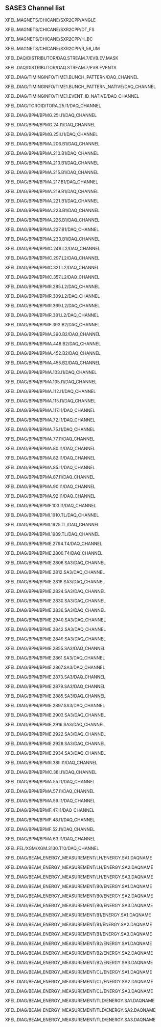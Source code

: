 ## SASE3 Channel list

XFEL.MAGNETS/CHICANE/SXR2CPP/ANGLE

XFEL.MAGNETS/CHICANE/SXR2CPP/DT_FS

XFEL.MAGNETS/CHICANE/SXR2CPP/H_BC

XFEL.MAGNETS/CHICANE/SXR2CPP/R_56_UM

XFEL.DAQ/DISTRIBUTOR/DAQ.STREAM.7/EVB.EV.MASK

XFEL.DAQ/DISTRIBUTOR/DAQ.STREAM.7/EVB.EVENTS

XFEL.DIAG/TIMINGINFO/TIME1.BUNCH_PATTERN/DAQ_CHANNEL

XFEL.DIAG/TIMINGINFO/TIME1.BUNCH_PATTERN_NATIVE/DAQ_CHANNEL

XFEL.DIAG/TIMINGINFO/TIME1.EVENT_ID_NATIVE/DAQ_CHANNEL

XFEL.DIAG/TOROID/TORA.25.I1/DAQ_CHANNEL

XFEL.DIAG/BPM/BPMG.25I.I1/DAQ_CHANNEL

XFEL.DIAG/BPM/BPMG.24.I1/DAQ_CHANNEL

XFEL.DIAG/BPM/BPMG.25II.I1/DAQ_CHANNEL

XFEL.DIAG/BPM/BPMA.206.B1/DAQ_CHANNEL

XFEL.DIAG/BPM/BPMA.210.B1/DAQ_CHANNEL

XFEL.DIAG/BPM/BPMA.213.B1/DAQ_CHANNEL

XFEL.DIAG/BPM/BPMA.215.B1/DAQ_CHANNEL

XFEL.DIAG/BPM/BPMA.217.B1/DAQ_CHANNEL

XFEL.DIAG/BPM/BPMA.219.B1/DAQ_CHANNEL

XFEL.DIAG/BPM/BPMA.221.B1/DAQ_CHANNEL

XFEL.DIAG/BPM/BPMA.223.B1/DAQ_CHANNEL

XFEL.DIAG/BPM/BPMA.226.B1/DAQ_CHANNEL

XFEL.DIAG/BPM/BPMA.227.B1/DAQ_CHANNEL

XFEL.DIAG/BPM/BPMA.233.B1/DAQ_CHANNEL

XFEL.DIAG/BPM/BPMC.249.L2/DAQ_CHANNEL

XFEL.DIAG/BPM/BPMC.297.L2/DAQ_CHANNEL

XFEL.DIAG/BPM/BPMC.321.L2/DAQ_CHANNEL

XFEL.DIAG/BPM/BPMC.357.L2/DAQ_CHANNEL

XFEL.DIAG/BPM/BPMR.285.L2/DAQ_CHANNEL

XFEL.DIAG/BPM/BPMR.309.L2/DAQ_CHANNEL

XFEL.DIAG/BPM/BPMR.369.L2/DAQ_CHANNEL

XFEL.DIAG/BPM/BPMR.381.L2/DAQ_CHANNEL

XFEL.DIAG/BPM/BPMF.393.B2/DAQ_CHANNEL

XFEL.DIAG/BPM/BPMA.390.B2/DAQ_CHANNEL

XFEL.DIAG/BPM/BPMA.448.B2/DAQ_CHANNEL

XFEL.DIAG/BPM/BPMA.452.B2/DAQ_CHANNEL

XFEL.DIAG/BPM/BPMA.455.B2/DAQ_CHANNEL

XFEL.DIAG/BPM/BPMA.103.I1/DAQ_CHANNEL

XFEL.DIAG/BPM/BPMA.105.I1/DAQ_CHANNEL

XFEL.DIAG/BPM/BPMA.112.I1/DAQ_CHANNEL

XFEL.DIAG/BPM/BPMA.115.I1/DAQ_CHANNEL

XFEL.DIAG/BPM/BPMA.117.I1/DAQ_CHANNEL

XFEL.DIAG/BPM/BPMA.72.I1/DAQ_CHANNEL

XFEL.DIAG/BPM/BPMA.75.I1/DAQ_CHANNEL

XFEL.DIAG/BPM/BPMA.77.I1/DAQ_CHANNEL

XFEL.DIAG/BPM/BPMA.80.I1/DAQ_CHANNEL

XFEL.DIAG/BPM/BPMA.82.I1/DAQ_CHANNEL

XFEL.DIAG/BPM/BPMA.85.I1/DAQ_CHANNEL

XFEL.DIAG/BPM/BPMA.87.I1/DAQ_CHANNEL

XFEL.DIAG/BPM/BPMA.90.I1/DAQ_CHANNEL

XFEL.DIAG/BPM/BPMA.92.I1/DAQ_CHANNEL

XFEL.DIAG/BPM/BPMF.103.I1/DAQ_CHANNEL

XFEL.DIAG/BPM/BPMI.1910.TL/DAQ_CHANNEL

XFEL.DIAG/BPM/BPMI.1925.TL/DAQ_CHANNEL

XFEL.DIAG/BPM/BPMI.1939.TL/DAQ_CHANNEL

XFEL.DIAG/BPM/BPME.2794.T4/DAQ_CHANNEL

XFEL.DIAG/BPM/BPME.2800.T4/DAQ_CHANNEL

XFEL.DIAG/BPM/BPME.2806.SA3/DAQ_CHANNEL

XFEL.DIAG/BPM/BPME.2812.SA3/DAQ_CHANNEL

XFEL.DIAG/BPM/BPME.2818.SA3/DAQ_CHANNEL

XFEL.DIAG/BPM/BPME.2824.SA3/DAQ_CHANNEL

XFEL.DIAG/BPM/BPME.2830.SA3/DAQ_CHANNEL

XFEL.DIAG/BPM/BPME.2836.SA3/DAQ_CHANNEL

XFEL.DIAG/BPM/BPME.2940.SA3/DAQ_CHANNEL

XFEL.DIAG/BPM/BPME.2842.SA3/DAQ_CHANNEL

XFEL.DIAG/BPM/BPME.2849.SA3/DAQ_CHANNEL

XFEL.DIAG/BPM/BPME.2855.SA3/DAQ_CHANNEL

XFEL.DIAG/BPM/BPME.2861.SA3/DAQ_CHANNEL

XFEL.DIAG/BPM/BPME.2867.SA3/DAQ_CHANNEL

XFEL.DIAG/BPM/BPME.2873.SA3/DAQ_CHANNEL

XFEL.DIAG/BPM/BPME.2879.SA3/DAQ_CHANNEL

XFEL.DIAG/BPM/BPME.2885.SA3/DAQ_CHANNEL

XFEL.DIAG/BPM/BPME.2897.SA3/DAQ_CHANNEL

XFEL.DIAG/BPM/BPME.2903.SA3/DAQ_CHANNEL

XFEL.DIAG/BPM/BPME.2916.SA3/DAQ_CHANNEL

XFEL.DIAG/BPM/BPME.2922.SA3/DAQ_CHANNEL

XFEL.DIAG/BPM/BPME.2928.SA3/DAQ_CHANNEL

XFEL.DIAG/BPM/BPME.2934.SA3/DAQ_CHANNEL

XFEL.DIAG/BPM/BPMR.38II.I1/DAQ_CHANNEL

XFEL.DIAG/BPM/BPMC.38I.I1/DAQ_CHANNEL

XFEL.DIAG/BPM/BPMA.55.I1/DAQ_CHANNEL

XFEL.DIAG/BPM/BPMA.57.I1/DAQ_CHANNEL

XFEL.DIAG/BPM/BPMA.59.I1/DAQ_CHANNEL

XFEL.DIAG/BPM/BPMF.47.I1/DAQ_CHANNEL

XFEL.DIAG/BPM/BPMF.48.I1/DAQ_CHANNEL

XFEL.DIAG/BPM/BPMF.52.I1/DAQ_CHANNEL

XFEL.DIAG/BPM/BPMA.63.I1/DAQ_CHANNEL

XFEL.FEL/XGM/XGM.3130.T10/DAQ_CHANNEL

XFEL.DIAG/BEAM_ENERGY_MEASUREMENT/LH/ENERGY.SA1.DAQNAME

XFEL.DIAG/BEAM_ENERGY_MEASUREMENT/LH/ENERGY.SA2.DAQNAME

XFEL.DIAG/BEAM_ENERGY_MEASUREMENT/LH/ENERGY.SA3.DAQNAME

XFEL.DIAG/BEAM_ENERGY_MEASUREMENT/B0/ENERGY.SA1.DAQNAME

XFEL.DIAG/BEAM_ENERGY_MEASUREMENT/B0/ENERGY.SA2.DAQNAME

XFEL.DIAG/BEAM_ENERGY_MEASUREMENT/B0/ENERGY.SA3.DAQNAME

XFEL.DIAG/BEAM_ENERGY_MEASUREMENT/B1/ENERGY.SA1.DAQNAME

XFEL.DIAG/BEAM_ENERGY_MEASUREMENT/B1/ENERGY.SA2.DAQNAME

XFEL.DIAG/BEAM_ENERGY_MEASUREMENT/B1/ENERGY.SA3.DAQNAME

XFEL.DIAG/BEAM_ENERGY_MEASUREMENT/B2/ENERGY.SA1.DAQNAME

XFEL.DIAG/BEAM_ENERGY_MEASUREMENT/B2/ENERGY.SA2.DAQNAME

XFEL.DIAG/BEAM_ENERGY_MEASUREMENT/B2/ENERGY.SA3.DAQNAME

XFEL.DIAG/BEAM_ENERGY_MEASUREMENT/CL/ENERGY.SA1.DAQNAME

XFEL.DIAG/BEAM_ENERGY_MEASUREMENT/CL/ENERGY.SA2.DAQNAME

XFEL.DIAG/BEAM_ENERGY_MEASUREMENT/CL/ENERGY.SA3.DAQNAME

XFEL.DIAG/BEAM_ENERGY_MEASUREMENT/TLD/ENERGY.SA1.DAQNAME

XFEL.DIAG/BEAM_ENERGY_MEASUREMENT/TLD/ENERGY.SA2.DAQNAME

XFEL.DIAG/BEAM_ENERGY_MEASUREMENT/TLD/ENERGY.SA3.DAQNAME